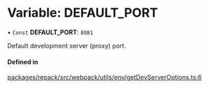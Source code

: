 # Variable: DEFAULT\_PORT

• `Const` **DEFAULT\_PORT**: ``8081``

Default development server (proxy) port.

#### Defined in

[packages/repack/src/webpack/utils/env/getDevServerOptions.ts:6](https://github.com/callstack/repack/blob/a78f6b9/packages/repack/src/webpack/utils/env/getDevServerOptions.ts#L6)
